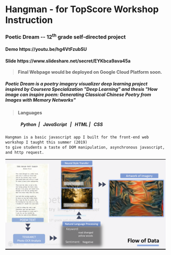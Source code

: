 # **Hangman - for TopScore Workshop Instruction**
<!DOCTYPE html>
<html lang="en">
  <head>
    <meta charset="utf-8">
    <meta http-equiv="X-UA-Compatible" content="IE=edge">
    <meta name="viewport" content="width=device-width, initial-scale=1">
    <h3>Poetic Dream -- 12<sup>th</sup> grade self-directed project</h3>
    <h4> Demo   https://youtu.be/hg4VtFzubSU </h4>
    <h4> Slide  https://www.slideshare.net/secret/EYKbca9ava45a </h4>
 
 > **Final Webpage would be deployed on Google Cloud Platform soon.**

   <div><h5>Poetic Dream is a poetry imagery visualizer deep learning project inspired by Coursera Specialization "Deep Learning" and thesis <i>"How image can inspire poem: Generating Classical Chinese Poetry from Images with Memory Networks"</i></h5></div> 
  </head>

> **Languages**
<div style="margin-left: 3rem">
  <h5>Python &nbsp;| &nbsp; JavaScript &nbsp; | &nbsp; HTML | &nbsp;  CSS 

</div> 
  <body>

    Hangman is a basic javascript app I built for the front-end web workshop I taught this summer (2019)
    to give students a taste of DOM manipulation, asynchronous javascript, and http request.
    
  </body>
  
</html>

![Demo](https://raw.githubusercontent.com/Curiouskid0423/Poetic_Dream/master/Flow-of-data.png)

